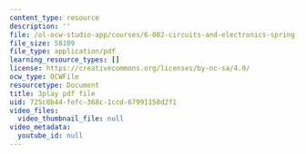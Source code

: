 ```yaml
---
content_type: resource
description: ''
file: /ol-ocw-studio-app/courses/6-002-circuits-and-electronics-spring-2007/725c8b44fefc368c1ccd67991150d2f1_v6vqWasIHaw.pdf
file_size: 58109
file_type: application/pdf
learning_resource_types: []
license: https://creativecommons.org/licenses/by-nc-sa/4.0/
ocw_type: OCWFile
resourcetype: Document
title: 3play pdf file
uid: 725c8b44-fefc-368c-1ccd-67991150d2f1
video_files:
  video_thumbnail_file: null
video_metadata:
  youtube_id: null
---
```

